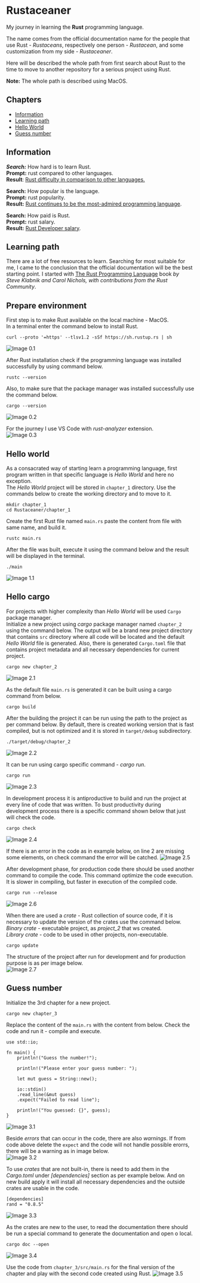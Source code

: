 # Rustaceaner

My journey in learning the **Rust** programming language.

The name comes from the official documentation name for the people that use Rust - *Rustaceans*, respectively one person - *Rustacean*, and some customization from my side - *Rustaceaner*.

Here will be described the whole path from first search about Rust to the time to move to another repository for a serious project using Rust.

**Note:** The whole path is described using MacOS.

## Chapters
- [Information](#information)
- [Learning path](#learning-path)
- [Hello World](#hello-world)
- [Guess number](#guess-number)

## Information
***Search:*** How hard is to learn Rust.\
**Prompt:** rust compared to other languages.\
**Result**: [Rust difficulty in comparison to other languages.](https://www.reddit.com/r/rust/comments/op2r7e/rust_difficulty_in_comparison_to_other_languages/?rdt=40201)

**Search:** How popular is the language.\
**Prompt:** rust popularity.\
**Result:** [Rust continues to be the most-admired programming language](https://www.reddit.com/r/rust/comments/1eb55ab/rust_continues_to_be_the_mostadmired_programming/).

**Search:** How paid is Rust.\
**Prompt:** rust salary.\
**Result:** [Rust Developer salary](https://web3.career/web3-salaries/rust-developer).

## Learning path
There are a lot of free resources to learn. Searching for most suitable for me, I came to the conclusion that the official documentation will be the best starting point. I started with [The Rust Programming Language](https://doc.rust-lang.org/book/title-page.html) book *by Steve Klabnik and Carol Nichols, with contributions from the Rust Community*.

## Prepare environment
First step is to make Rust available on the local machine - MacOS.\
In a terminal enter the command below to install Rust.
```
curl --proto '=https' --tlsv1.2 -sSf https://sh.rustup.rs | sh
```
![Image 0.1](./media/image_0.1.png)

After Rust installation check if the programming language was installed successfully by using command below.
```
rustc --version
```

Also, to make sure that the package manager was installed successfully use the command below.
```
cargo --version
```
![Image 0.2](./media/image_0.2.png)

For the journey I use VS Code with *rust-analyzer* extension.\
![Image 0.3](./media/image_0.3.png)

## Hello world
As a consacrated way of starting learn a programming language, first program written in that specific language is *Hello World* and here no exception.\
The *Hello World* project will be stored in `chapter_1` directory. Use the commands below to create the working directory and to move to it.
```
mkdir chapter_1
cd Rustaceaner/chapter_1 
```

Create the first Rust file named `main.rs` paste the content from file with same name, and build it.
```
rustc main.rs 
```

After the file was built, execute it using the command below and the result will be displayed in the terminal.
```
./main 
```
![Image 1.1](./media/image_1.1.png)

## Hello cargo
For projects with higher complexity than *Hello World* will be used `Cargo` package manager.\
Initialize a new project using *cargo* package manager named `chapter_2` using the command below. The output will be a brand new project directory that contains `src` directory where all code will be located and the default *Hello World* file is generated. Also, there is generated `Cargo.toml` file that contains project metadata and all necessary dependencies for current project.
```
cargo new chapter_2
```
![Image 2.1](./media/image_2.1.png)

As the default file `main.rs` is generated it can be built using a cargo command from below.
```
cargo build
```
After the building the project it can be run using the path to the project as per command below. By default, there is created working version that is fast compiled, but is not optimized and it is stored in `target/debug` subdirectory.
```
./target/debug/chapter_2 
```
![Image 2.2](./media/image_2.2.png)

It can be run using cargo specific command - *cargo run*.
```
cargo run
```
![Image 2.3](./media/image_2.3.png)

In development process it is antiproductive to build and run the project at every line of code that was written. To bust productivity during development process there is a specific command shown below that just will check the code.
```
cargo check
```
![Image 2.4](./media/image_2.4.png)

If there is an error in the code as in example below, on line 2 are missing some elements, on check command the error will be catched.
![Image 2.5](./media/image_2.5.png)

After development phase, for production code there should be used another command to compile the code. This command optimize the code execution. It is slower in compiling, but faster in execution of the compiled code.
```
cargo run --release
```
![Image 2.6](./media/image_2.6.png)

When there are used a *crate* - Rust collection of source code, if it is necessary to update the version of the crates use the command below.\
*Binary crate* - executable project, as *project_2* that ws created.\
*Library crate* - code to be used in other projects, non-executable.
```
cargo update
```
The structure of the project after run for development and for production purpose is as per image below.\
![Image 2.7](./media/image_2.7.png)

## Guess number
Initialize the 3rd chapter for a new project.
```
cargo new chapter_3
```

Replace the content of the `main.rs` with the content from below. Check the code and run it - compile and execute.
```
use std::io;

fn main() {
    println!("Guess the number!");

    println!("Please enter your guess number: ");

    let mut guess = String::new();

    io::stdin()
    .read_line(&mut guess)
    .expect("Failed to read line");

    println!("You guessed: {}", guess);
}
```
![Image 3.1](./media/image_3.1.png)

Beside *errors* that can occur in the code, there are also *warnings*. If from code above delete the `expect` and the code will not handle possible erorrs, there will be a warning as in image below.\
![Image 3.2](./media/image_3.2.png)

To use *crates* that are not built-in, there is need to add them in the *Cargo.toml* under *[dependencies]* section as per example below. And on new build apply it will install all necessary dependencies and the outside crates are usable in the code.
```
[dependencies]
rand = "0.8.5"
```
![Image 3.3](./media/image_3.3.png)

As the crates are new to the user, to read the documentation there should be run a special command to generate the documentation and open o local.
```
cargo doc --open
```
![Image 3.4](./media/image_3.4.png)

Use the code from `chapter_3/src/main.rs` for the final version of the chapter and play with the second code created using Rust.
![Image 3.5](./media/image_3.5.png)